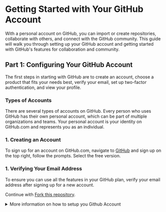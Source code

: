 # Getting Started with Your GitHub Account

With a personal account on GitHub, you can import or create repositories, collaborate with others, and connect with the GitHub community. This guide will walk you through setting up your GitHub account and getting started with GitHub's features for collaboration and community.

## Part 1: Configuring Your GitHub Account

The first steps in starting with GitHub are to create an account, choose a product that fits your needs best, verify your email, set up two-factor authentication, and view your profile.

### Types of Accounts

There are several types of accounts on GitHub. Every person who uses GitHub has their own personal account, which can be part of multiple organizations and teams. Your personal account is your identity on GitHub.com and represents you as an individual.

### 1. Creating an Account

To sign up for an account on GitHub.com, navigate to [GitHub](https://github.com/) and sign up on the top right, follow the prompts. Select the free version.

### 1. Verifying Your Email Address

To ensure you can use all the features in your GitHub plan, verify your email address after signing up for a new account. 


Continue with  [Fork this repository](/01_Assets/02-fork-repo.md).


<details>

<br>
<br>
  <summary>More information on how to setup you Github Account</summary>
<br>

1. [Setup your Github Account](https://docs.github.com/en/get-started/onboarding/getting-started-with-your-github-account)

</details>




